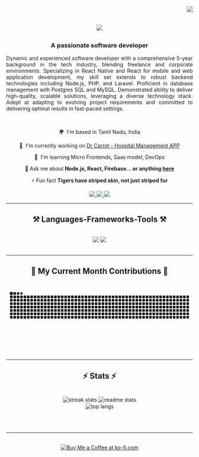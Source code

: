 <img align="right" src="https://visitor-badge.laobi.icu/badge?page_id=Bharathkumar-c.Bharathkumar-c" />

<h1 align="center">
    <img src="https://readme-typing-svg.herokuapp.com/?font=Righteous&size=35&center=true&vCenter=true&width=500&height=70&duration=4000&lines=Hi+There!+👋;+I'm+Bharath+Kumar!;" />
</h1>

<h3 align="center">A passionate software developer</h3>

<p align="justify">
Dynamic and experienced software developer with a comprehensive 5-year background in the tech industry, blending freelance and corporate environments. Specializing in React Native and React for mobile and web application development, my skill set extends to robust backend technologies including Node.js, PHP, and Laravel. Proficient in database management with Postgres SQL and MySQL. Demonstrated ability to deliver high-quality, scalable solutions, leveraging a diverse technology stack. Adept at adapting to evolving project requirements and committed to delivering optimal results in fast-paced settings.
</p>

<br/>

<div align="center">

🌍  I'm based in Tamil Nadu, India 

🚀  I'm currently working on [Dr Carrot - Hospital Management APP](http://github.com/BharathKumar-c/hms-app)
 
🧠  I'm learning Micro Frontends, Saas model, DevOps

💬 Ask me about **Node.js, React, Firebase... or anything [here](https://github.com/BharathKumar-c/BharathKumar-c/issues)**

⚡ Fun fact **Tigers have striped skin, not just striped fur**

 </div>


 <div align="center"> 
  <a href="mailto:bharathwebdeveloper@gmail.com">
    <img src="https://img.shields.io/badge/Gmail-333333?style=for-the-badge&logo=gmail&logoColor=red" />
  </a>
  <a href="https://www.linkedin.com/in/bharath-kumar-1134592a7" target="_blank">
    <img src="https://img.shields.io/badge/LinkedIn-0077B5?style=for-the-badge&logo=linkedin&logoColor=white" target="_blank" />
  </a>
  <a href="https://lucky-sfogliatella-5c35fd.netlify.app/" target="_blank">
     <img src="https://img.shields.io/badge/Portfolio-FF5722?style=for-the-badge&logo=todoist&logoColor=white" target="_blank" /> <!-- sqlite, safari, google-chrome are other good icon options -->
  </a>
</div>

<hr/>

<h2 align="center">⚒️ Languages-Frameworks-Tools ⚒️</h2>
<br/>
<div align="center">
    <img src="https://skillicons.dev/icons?i=react,bootstrap,mui,html,css,vscode,github,figma,tailwind,git,redux,photoshop,illustrator" />
    <img src="https://skillicons.dev/icons?i=laravel,nodejs,python,javascript,typescript,express,firebase,c,mysql,postgresql,docker,jenkins,aws" /><br>
</div>

<br/>
<hr/>

<div align="center">
  <h2>🐍 My Current Month Contributions 🐍</h2>
  <br>
  <img alt="snake eating my contributions" src="https://raw.githubusercontent.com/BharathKumar-c/BharathKumar-c/output/github-contribution-grid-snake.svg" />
  
  <br/><br/><br/>
</div>

<hr/>

<h2 align="center">⚡ Stats ⚡</h2>
<br>
<div align=center>
  <img width=390 src="https://github-readme-streak-stats-salesp07.vercel.app/?user=BharathKumar-c&count_private=true&theme=react&border_radius=10" alt="streak stats"/>
  <img width=390 src="https://github-readme-stats-salesp07.vercel.app/api?username=BharathKumar-c&count_private=true&show_icons=true&theme=react&rank_icon=github&border_radius=10" alt="readme stats" />
  <br/>
  <img width=325 align="center" src="https://github-readme-stats-salesp07.vercel.app/api/top-langs/?username=BharathKumar-c&hide=HTML&langs_count=8&layout=compact&theme=react&border_radius=10&size_weight=0.5&count_weight=0.5&exclude_repo=github-readme-stats" alt="top langs" />
</div>

<br/><br/>

<hr/>

<br/>

<div align="center">
<a href='https://www.buymeacoffee.com/bharathwebdeveloper' target='_blank'><img height='64' style='border:0px;height:64px;' src='https://storage.ko-fi.com/cdn/kofi1.png?v=3' border='0' alt='Buy Me a Coffee at ko-fi.com' /></a>
</div>

<br/>
